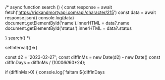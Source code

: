 /\*
async function search () {
const response = await fetch('https://rickandmortyapi.com/api/character/215')
const data = await response.json()
console.log(data)
document.getElementById('name').innerHTML = data?.name
document.getElementById('status').innerHTML = data?.status

}
search() \*/

setInterval(()=>{

const d2 = '2023-02-27';
const diffInMs = new Date(d2) - new Date()
const diffInDays = diffInMs / (1000*60*60\*24);

if (diffInMs>0) {
console.log(`faltam ${diffInDays
